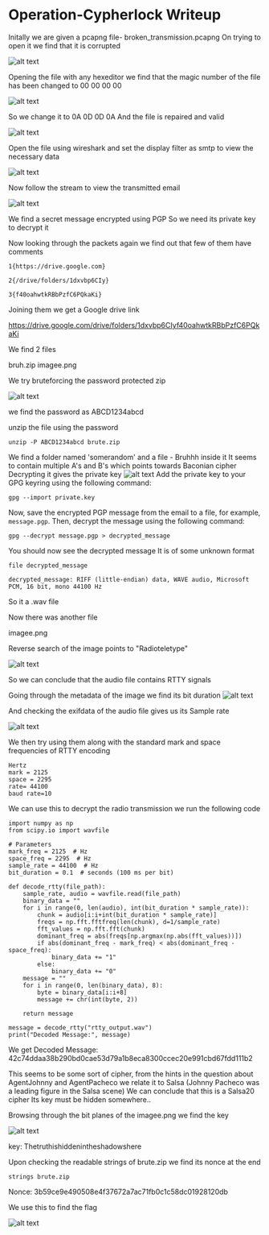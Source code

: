 # Operation-Cypherlock Writeup

Initally we are given a pcapng file- broken_transmission.pcapng
On trying to open it we find that it is corrupted

![alt text](Pictures/image.png)

Opening the file with any hexeditor we find that the magic number of the file has been changed to 00 00 00 00

![alt text](Pictures/image-1.png)

So we change it to 0A 0D 0D 0A
And the file is repaired and valid

![alt text](Pictures/image-2.png)

Open the file using wireshark and set the display filter as smtp to view the necessary data


![alt text](Pictures/image-3.png)


Now follow the stream to view the transmitted email

![alt text](Pictures/image-4.png)

We find a secret message encrypted using PGP
So we need its private key to decrypt it


Now looking through the packets again we find out that few of them have comments

```
1{https://drive.google.com}

2{/drive/folders/1dxvbp6CIy}

3{f40oahwtkRBbPzfC6PQkaKi}
```

Joining them we get a Google drive link 

<https://drive.google.com/drive/folders/1dxvbp6CIyf40oahwtkRBbPzfC6PQkaKi>

We find 2 files

bruh.zip
imagee.png

We try bruteforcing the password protected zip

![alt text](Pictures/image6.png)

we find the password as ABCD1234abcd

unzip the file using the password

```
unzip -P ABCD1234abcd brute.zip
```

We find a folder named 'somerandom' and a file - Bruhhh inside it
It seems to contain multiple A's and B's which points towards Baconian cipher
Decrypting it gives the private key
![alt text](Pictures/image7.png)
Add the private key to your GPG keyring using the following command:

```
gpg --import private.key
```

Now, save the encrypted PGP message from the email to a file, for example, `message.pgp`. Then, decrypt the message using the following command:

``` 
gpg --decrypt message.pgp > decrypted_message
```
You should now see the decrypted message
It is of some unknown format

```
file decrypted_message
```
```
decrypted_message: RIFF (little-endian) data, WAVE audio, Microsoft PCM, 16 bit, mono 44100 Hz

```

So it a .wav file

Now there was another file

imagee.png

Reverse search of the image points to "Radioteletype"

![alt text](Pictures/image10.png)

So we can conclude that the audio file contains RTTY signals

Going through the metadata of the image we find its bit duration
![alt text](Pictures/image8.png)

And checking the exifdata of the audio file gives us its Sample rate

![alt text](Pictures/image11.png)

We then try using them along with the standard mark and space frequencies of RTTY encoding

```
Hertz
mark = 2125  
space = 2295
rate= 44100
baud rate=10

```
We can use this to decrypt the radio transmission
we run the following code
```
import numpy as np
from scipy.io import wavfile

# Parameters
mark_freq = 2125  # Hz
space_freq = 2295  # Hz
sample_rate = 44100  # Hz
bit_duration = 0.1  # seconds (100 ms per bit)

def decode_rtty(file_path):
    sample_rate, audio = wavfile.read(file_path)
    binary_data = ""
    for i in range(0, len(audio), int(bit_duration * sample_rate)):
        chunk = audio[i:i+int(bit_duration * sample_rate)]
        freqs = np.fft.fftfreq(len(chunk), d=1/sample_rate)
        fft_values = np.fft.fft(chunk)
        dominant_freq = abs(freqs[np.argmax(np.abs(fft_values))])
        if abs(dominant_freq - mark_freq) < abs(dominant_freq - space_freq):
            binary_data += "1"
        else:
            binary_data += "0"
    message = ""
    for i in range(0, len(binary_data), 8):
        byte = binary_data[i:i+8]
        message += chr(int(byte, 2))
    
    return message

message = decode_rtty("rtty_output.wav")
print("Decoded Message:", message)

```
 We get
 Decoded Message: 42c74ddaa38b290bd0cae53d79a1b8eca8300ccec20e991cbd67fdd111b2

 This seems to be some sort of cipher,
 from the hints in the question about AgentJohnny and AgentPacheco we relate it to Salsa
 (Johnny Pacheco was a leading figure in the Salsa scene)
 We can conclude that this is a Salsa20 cipher
 Its key must be hidden somewhere..

Browsing through the bit planes of the imagee.png we find the key

![alt text](Pictures/image9.png)


key: Thetruthishiddenintheshadowshere

Upon checking the readable strings of brute.zip we find its nonce at the end
```
strings brute.zip
```

Nonce: 3b59ce9e490508e4f37672a7ac71fb0c1c58dc01928120db

We use this to find the flag

![alt text](Pictures/image-5.png)
